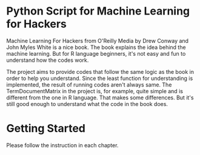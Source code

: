 # Python Script for Machine Learning for Hackers #
Machine Learning For Hackers from O'Reilly Media by Drew Conway and John Myles White is a nice book. The book explains the idea behind the machine learning. But for R language beginners, it's not easy and fun to understand how the codes work. 

The project aims to provide codes that follow the same logic as the book in order to help you understand.
Since the least function for understanding is implemented, the result of running codes aren't always same. 
The TermDocumentMatrix in the project is, for example, quite simple and is different from the one in R language.
That makes some differences. But it's still good enough to understand what the code in the book does.

# Getting Started #
Please follow the instruction in each chapter.
